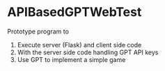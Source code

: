 # APIBasedGPTWebTest

Prototype program to 
 1. Execute server (Flask) and client side code
 2. With the server side code handling GPT API keys
 3. Use GPT to implement a simple game